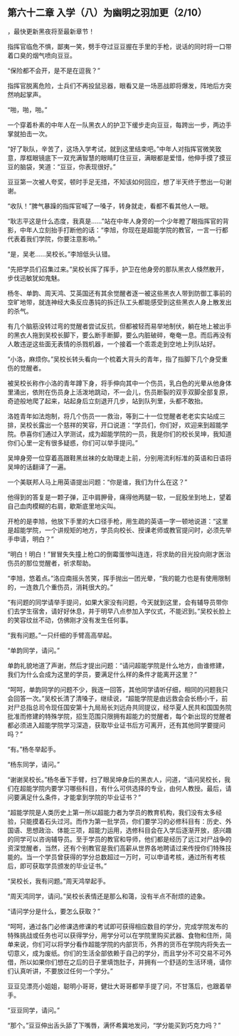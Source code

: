 ## 第六十二章 入学（八）为幽明之羽加更（2/10）
，最快更新黑夜将至最新章节！

指挥官临危不惧，鄙夷一笑，劈手夺过豆豆握在手里的手枪，说话的同时将一口带着口臭的烟气喷向豆豆。

“保险都不会开，是不是在逗我？”

指挥官脱离危险，士兵们不再投鼠忌器，眼看又是一场恶战即将爆发，阵地后方突然响起掌声。

“啪，啪，啪。”

一个穿着朴素的中年人在一队黑衣人的护卫下缓步走向豆豆，每跨出一步，两边手掌就拍击一次。

“好了耿队，辛苦了，这场入学考试，就到这里结束吧。”中年人对指挥官微笑致意，厚框眼镜底下一双充满智慧的眼睛盯住豆豆，满眼都是爱惜，他伸手摸了摸豆豆的脑袋，笑道：“豆豆，你表现很好。”

豆豆第一次被人夸奖，顿时手足无措，不知该如何回应，想了半天终于憋出一句谢谢。

“收队！”脾气暴躁的指挥官喊了一嗓子，转身就走，看都不看其他人一眼。

“耿志平这是什么态度，我真是……”站在中年人身旁的一个少年瞪了眼指挥官的背影，中年人立刻抬手打断他的话：“李旭，你现在是超能学院的教官，一言一行都代表着我们学院，你要注意影响。”

“是，吴老……吴校长。”李旭低头认错。

“先把学员们召集过来。”吴校长挥了挥手，护卫在他身旁的那队黑衣人倏然散开，步伐迅敏犹如鬼魅。

杨冬、单韵、周天鸿、艾英国还有其余觉醒者逐一被这些黑衣人带到防御工事前的空旷地带，就连神经大条反应愚钝的拆迁队工头都能感受到这些黑衣人身上散发出的杀气。

有几个脑筋没转过弯的觉醒者尝试反抗，但都被轻而易举地制伏，躺在地上被出手的黑衣人拖到吴校长脚下，要么断手断脚，要么内脏破碎，奄奄一息。而后再没有人敢违逆这些面无表情的杀戮机器，一个接着一个乖乖走到空地上列队站好。

“小洛，麻烦你。”吴校长转头看向一个梳着大背头的青年，指了指脚下几个身受重伤的觉醒者。

被吴校长称作小洛的青年蹲下身，将手伸向其中一个伤员，乳白色的光晕从他身体里涌出，依附在伤员身上活泼地跳动，不一会儿，伤员断裂的双手双脚全部复原，奇迹般地爬了起来，站起身后立刻退开几步，站到队列里，头都不敢抬。

洛姓青年如法炮制，将几个伤员一一救治，等到二十一位觉醒者老老实实站成三排，吴校长露出一个慈祥的笑容，开口说道：“学员们，你们好，欢迎来到超能学院。恭喜你们通过入学测试，成为超能学院的一员，我是你们的校长吴坤，我知道你们心里一定有很多疑惑，你们可以举手提问。”

吴坤身旁一位穿着高跟鞋黑丝袜的女助理走上前，分别用流利标准的英语和日语将吴坤的话翻译了一遍。

一个美联邦人马上用英语提出问题：“你是谁，我们为什么在这？”

他得到的答复是一颗子弹，正中肩胛骨，痛得他两腿一软，一屁股坐到地上，望着自己血肉模糊的右肩，歇斯底里地尖叫。

开枪的是李旭，他放下手里的大口径手枪，用生疏的英语一字一顿地说道：“这里是超能学院，一个讲规矩的地方，学员向校长、授课老师或教官提问时，必须先举手申请，明白？”

“明白！明白！”冒冒失失撞上枪口的倒霉蛋惨叫连连，将求助的目光投向刚才医治伤员的那位觉醒者，祈求帮助。

“李旭，悠着点。”洛应南摇头苦笑，挥手抛出一团光晕，“我的能力也是有使用限制的，一连救几个重伤员，消耗很大的。”

“有问题的同学请举手提问，如果大家没有问题，今天就到这里，会有辅导员带你们去学生宿舍，请好好休息，并于明早八点参加入学仪式，不能迟到。”吴校长脸上的笑容纹丝不动，仿佛刚才没有发生任何事。

“我有问题。”一只纤细的手臂高高举起。

“单韵同学，请问。”

单韵礼貌地道了声谢，然后才提出问题：“请问超能学院是什么地方，由谁修建，我们为什么会成为这里的学员，要满足什么样的条件才能离开这里？”

“呵呵，单韵同学的问题不少，我逐一回答，其他同学请听仔细，相同的问题我只会回答一次。”吴校长清了清嗓子，继续说，“超能学院是由远救会会长杨小千，前对尸总指总司令现任国安第十九局局长刘远舟共同提议，经华夏人民共和国国务院批准而修建的特殊学院，招生范围只限拥有超能力的觉醒者，每个新出现的觉醒者都必须进入超能学院学习深造，获取毕业证书后方可离开，还有其他同学要提问吗？”

“有。”杨冬举起手。

“杨东同学，请问。”

“谢谢吴校长。”杨冬垂下手臂，扫了眼吴坤身后的黑衣人，问道，“请问吴校长，我们在超能学院内要学习哪些科目，有什么可供选择的专业，由何人教授。最后，请问要满足什么条件，才能拿到学院的毕业证书？”

“超能学院是人类历史上第一所以超能力者为学员的教育机构，我们没有太多经验，只能摸着石头过河。而作为第一批学员，你们要学习的必修科目有：历史、外国语、思想政治、体能三项，超能力运用，选修科目会在入学后逐渐开放，感兴趣的同学可以咨询辅导员。至于学员的教官和导师，他们都是经历了远江对尸战争的资深觉醒者，当然，还有个别教官是我们高薪从世界各地聘请过来传授你们特殊技能的。当一个学员曾获得的学分总数超过一万时，可以申请考核，通过所有考核后，即可获取学员颁发的毕业证书。”

“吴校长，我有问题。”周天鸿举起手。

“周天鸿同学，请问。”吴校长表情还是那么和蔼，没有半点不耐烦的迹象。

“请问学分是什么，要怎么获取？”

“呵呵，通过各门必修课选修课的考试即可获得相应数目的学分，完成学院发布的特殊挑战或任务也可以获得学分，用学分可以在学院里购买武器、食物和住所，简单来说，你们可以将学分看作超能学院的内部货币，外界的货币在学院内将失去一切意义，成为废纸。你们的生活全部依赖于自己的学分，而且学分不可交易不可外借，所以如果你们想在之后的日子里填饱肚子，并拥有一个舒适的生活环境，请你们认真听讲，不要放过任何一个学分。”

豆豆见漂亮小姐姐，聪明小哥哥，健壮大哥哥都举手提了问，不甘落后，也跟着举手。

“豆豆同学，请问。”

“那个。”豆豆伸出舌头舔了下嘴唇，满怀希冀地发问，“学分能买到巧克力吗？”

